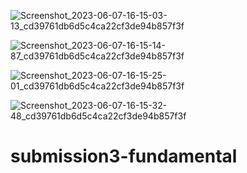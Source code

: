 ![Screenshot_2023-06-07-16-15-03-13_cd39761db6d5c4ca22cf3de94b857f3f](https://github.com/fadliumrah/submission3-fundamental/assets/84912914/aca53505-0036-4871-9880-087c18b91af0)

![Screenshot_2023-06-07-16-15-14-87_cd39761db6d5c4ca22cf3de94b857f3f](https://github.com/fadliumrah/submission3-fundamental/assets/84912914/939cafc5-db40-4c78-8c91-8d2a6d7457ca)

![Screenshot_2023-06-07-16-15-25-01_cd39761db6d5c4ca22cf3de94b857f3f](https://github.com/fadliumrah/submission3-fundamental/assets/84912914/ab44b1de-a267-44ae-9cc8-5cface05b1b2)

![Screenshot_2023-06-07-16-15-32-48_cd39761db6d5c4ca22cf3de94b857f3f](https://github.com/fadliumrah/submission3-fundamental/assets/84912914/0b8e9b15-3b99-4157-b9af-a66166013966)

# submission3-fundamental
